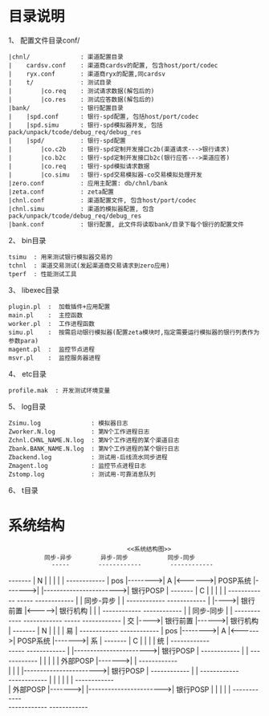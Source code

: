 目录说明
====

1、 配置文件目录conf/
    
    |chnl/              : 渠道配置目录
    |    cardsv.conf    : 渠道商cardsv的配置, 包含host/port/codec
    |    ryx.conf       : 渠道商ryx的配置,同cardsv
    |    t/             : 测试目录
    |        |co.req    : 测试请求数据(解包后的)
    |        |co.res    : 测试应答数据(解包后的)
    |bank/              : 银行配置目录
    |    |spd.conf      : 银行-spd配置, 包括host/port/codec
    |    |spd.simu      : 银行-spd模拟器开发, 包括pack/unpack/tcode/debug_req/debug_res
    |    |spd/          : 银行-spd配置
    |        |co.c2b    : 银行-spd定制开发接口c2b(渠道请求--->银行请求)
    |        |co.b2c    : 银行-spd定制开发接口b2c(银行应答--->渠道应答)
    |        |co.req    : 银行-spd模拟请求数据
    |        |co.simu   : 银行-spd交易模拟器-co交易模拟处理开发
    |zero.conf          : 应用主配置: db/chnl/bank
    |zeta.conf          : zeta配置
    |chnl.conf          : 渠道配置文件, 包含host/port/codec
    |chnl.simu          : 渠道的模拟器配置, 包含pack/unpack/tcode/debug_req/debug_res
    |bank.conf          : 银行配置, 此文件将读取bank/目录下每个银行的配置文件

2、 bin目录

    tsimu  : 用来测试银行模拟器交易的
    tchnl  : 渠道交易测试(发起渠道商交易请求到zero应用)
    tperf  : 性能测试工具

3、 libexec目录

    plugin.pl  :  加载插件+应用配置
    main.pl    :  主控函数
    worker.pl  :  工作进程函数
    simu.pl    :  按需启动银行模拟器(配置zeta模块时,指定需要运行模拟器的银行列表作为参数para)
    magent.pl  :  监控节点进程
    msvr.pl    :  监控服务器进程

4、 etc目录

    profile.mak  : 开发测试环境变量
    
5、 log目录
    
    Zsimu.log              : 模拟器日志
    Zworker.N.log          : 第N个工作进程日志
    Zchnl.CHNL_NAME.N.log  : 第N个工作进程的某个渠道日志
    Zbank.BANK_NAME.N.log  : 第N个工作进程的某个银行日志
    Zbackend.log           : 测试用-后线流水同步进程
    Zmagent.log            : 监控节点进程日志
    Zstomp.log             : 测试用-可靠消息队列

6、 t目录


系统结构
====


                                     <<系统结构图>>
              同步-异步        异步-同步           同步-同步
                -----        ------------        ------------
-------         | N |        |          |        |          |                        ------------
| pos |-------->| A |<------>| POSP系统 |------->|          |----------------------->| 银行POSP |
-------         | C |        |          |        |          |                        ------------
                -----        ------------        |          |      同步-异步
                                                 |          |     ------------       ------------
                                                 |          |---->| 银行前置 |<----->| 银行机构 |
                                                 |          |     ------------       ------------
                                                 |          |      同步-同步 
                                                 |          |     ------------        ------------ 
                -----        ------------        |    交    |---->| 银行前置 |------>| 银行机构 | 
-------         | N |        |          |        |    易    |     ------------       ------------ 
| pos |-------->| A |<------>| POSP系统 |------->|    系    |
-------         | C |        |          |        |    统    |                        ------------  
                -----        ------------        |          |----------------------->| 银行POSP |
                             ------------        |          |                        ------------
                             |          |        |          |
                             | 外部POSP |------->|          |                        ------------   
                             |          |        |          |----------------------->| 银行POSP | 
                             ------------        |          |                        ------------   
                             ------------        |          |
                             |          |        |          |                        ------------    
                             | 外部POSP |------->|          |----------------------->| 银行POSP | 
                             |          |        |          |                        ------------    
                             ------------        ------------
                                                 

